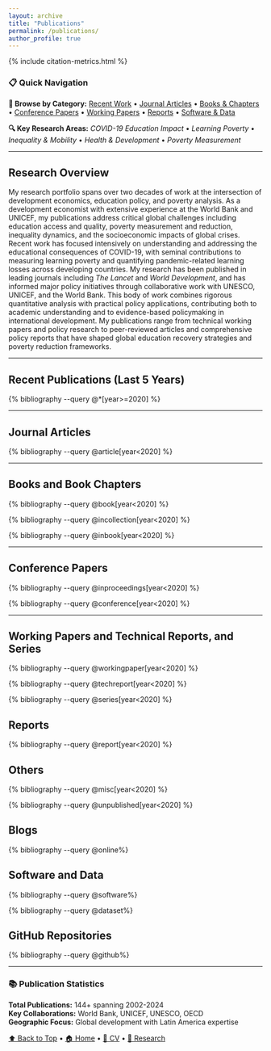 ```yaml
---
layout: archive
title: "Publications"
permalink: /publications/
author_profile: true
---
```


<!-- Include citation metrics at the top -->
{% include citation-metrics.html %}

### 📋 Quick Navigation

**📑 Browse by Category:** [Recent Work](#recent-publications-last-5-years) • [Journal Articles](#journal-articles) • [Books & Chapters](#books-and-book-chapters) • [Conference Papers](#conference-papers) • [Working Papers](#working-papers-and-technical-reports-and-series) • [Reports](#reports) • [Software & Data](#software-and-data)

**🔍 Key Research Areas:** *COVID-19 Education Impact* • *Learning Poverty* • *Inequality & Mobility* • *Health & Development* • *Poverty Measurement*

---

## Research Overview

My research portfolio spans over two decades of work at the intersection of development economics, education policy, and poverty analysis. As a development economist with extensive experience at the World Bank and UNICEF, my publications address critical global challenges including education access and quality, poverty measurement and reduction, inequality dynamics, and the socioeconomic impacts of global crises. Recent work has focused intensively on understanding and addressing the educational consequences of COVID-19, with seminal contributions to measuring learning poverty and quantifying pandemic-related learning losses across developing countries. My research has been published in leading journals including *The Lancet* and *World Development*, and has informed major policy initiatives through collaborative work with UNESCO, UNICEF, and the World Bank. This body of work combines rigorous quantitative analysis with practical policy applications, contributing both to academic understanding and to evidence-based policymaking in international development. My publications range from technical working papers and policy research to peer-reviewed articles and comprehensive policy reports that have shaped global education recovery strategies and poverty reduction frameworks.

---

## Recent Publications (Last 5 Years)

{% bibliography --query @*[year>=2020] %}

---

## Journal Articles

{% bibliography --query @article[year<2020] %}

---

## Books and Book Chapters

{% bibliography --query @book[year<2020] %}

{% bibliography --query @incollection[year<2020] %}

{% bibliography --query @inbook[year<2020] %}

---

## Conference Papers

{% bibliography --query @inproceedings[year<2020] %}

{% bibliography --query @conference[year<2020] %}

---

## Working Papers and Technical Reports, and Series

{% bibliography --query @workingpaper[year<2020] %}

{% bibliography --query @techreport[year<2020] %}

{% bibliography --query @series[year<2020] %}

## Reports

{% bibliography --query @report[year<2020] %}

## Others

{% bibliography --query @misc[year<2020] %}

{% bibliography --query @unpublished[year<2020] %}

## Blogs

{% bibliography --query @online%}

## Software and Data

{% bibliography --query @software%}

{% bibliography --query @dataset%}

## GitHub Repositories

{% bibliography --query @github%}

---

### 📚 **Publication Statistics**

**Total Publications:** 144+ spanning 2002-2024  
**Key Collaborations:** World Bank, UNICEF, UNESCO, OECD  
**Geographic Focus:** Global development with Latin America expertise  

[⬆️ Back to Top](#top) • [🏠 Home](/) • [📝 CV](/cv/) • [💼 Research](/research/)
 
 